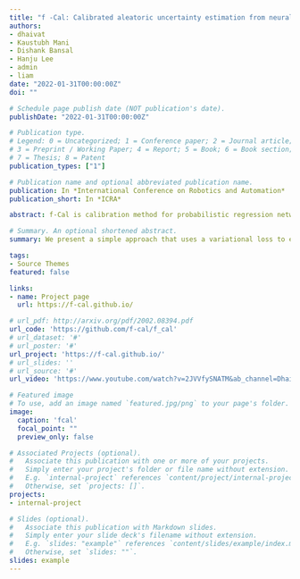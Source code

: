 ```yaml
---
title: "f -Cal: Calibrated aleatoric uncertainty estimation from neural networks for robot perception"
authors:
- dhaivat
- Kaustubh Mani
- Dishank Bansal
- Hanju Lee
- admin
- liam
date: "2022-01-31T00:00:00Z"
doi: ""

# Schedule page publish date (NOT publication's date).
publishDate: "2022-01-31T00:00:00Z"

# Publication type.
# Legend: 0 = Uncategorized; 1 = Conference paper; 2 = Journal article;
# 3 = Preprint / Working Paper; 4 = Report; 5 = Book; 6 = Book section;
# 7 = Thesis; 8 = Patent
publication_types: ["1"]

# Publication name and optional abbreviated publication name.
publication: In *International Conference on Robotics and Automation*
publication_short: In *ICRA*

abstract: f-Cal is calibration method for probabilistic regression networks. Typical Bayesian neural networks are overconfident in their predictions. For these predictions to be used in downstream tasks, reliable and calibrated uncertainity estimates are critical. f-Cal proposes a simple loss function to remedy this; this can be employed to train any probabilistic neural regressor to produced calibrated estimates of aleatoric uncertainty.

# Summary. An optional shortened abstract.
summary: We present a simple approach that uses a variational loss to enforce calibration in probabilistic regression networks.

tags:
- Source Themes
featured: false

links:
- name: Project page
  url: https://f-cal.github.io/

# url_pdf: http://arxiv.org/pdf/2002.08394.pdf
url_code: 'https://github.com/f-cal/f_cal'
# url_dataset: '#'
# url_poster: '#'
url_project: 'https://f-cal.github.io/'
# url_slides: ''
# url_source: '#'
url_video: 'https://www.youtube.com/watch?v=2JVVfySNATM&ab_channel=DhaivatBhatt'

# Featured image
# To use, add an image named `featured.jpg/png` to your page's folder. 
image:
  caption: 'fcal'
  focal_point: ""
  preview_only: false

# Associated Projects (optional).
#   Associate this publication with one or more of your projects.
#   Simply enter your project's folder or file name without extension.
#   E.g. `internal-project` references `content/project/internal-project/index.md`.
#   Otherwise, set `projects: []`.
projects:
- internal-project

# Slides (optional).
#   Associate this publication with Markdown slides.
#   Simply enter your slide deck's filename without extension.
#   E.g. `slides: "example"` references `content/slides/example/index.md`.
#   Otherwise, set `slides: ""`.
slides: example
---
```

